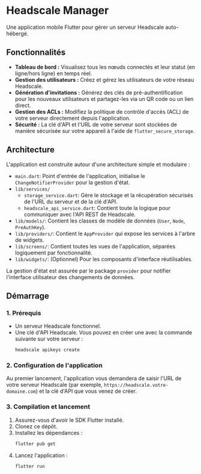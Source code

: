 # Headscale Manager

Une application mobile Flutter pour gérer un serveur Headscale auto-hébergé.

## Fonctionnalités

- **Tableau de bord :** Visualisez tous les nœuds connectés et leur statut (en ligne/hors ligne) en temps réel.
- **Gestion des utilisateurs :** Créez et gérez les utilisateurs de votre réseau Headscale.
- **Génération d'invitations :** Générez des clés de pré-authentification pour les nouveaux utilisateurs et partagez-les via un QR code ou un lien direct.
- **Gestion des ACLs :** Modifiez la politique de contrôle d'accès (ACL) de votre serveur directement depuis l'application.
- **Sécurité :** La clé d'API et l'URL de votre serveur sont stockées de manière sécurisée sur votre appareil à l'aide de `flutter_secure_storage`.

## Architecture

L'application est construite autour d'une architecture simple et modulaire :

- `main.dart`: Point d'entrée de l'application, initialise le `ChangeNotifierProvider` pour la gestion d'état.
- `lib/services/`
  - `storage_service.dart`: Gère le stockage et la récupération sécurisés de l'URL du serveur et de la clé d'API.
  - `headscale_api_service.dart`: Contient toute la logique pour communiquer avec l'API REST de Headscale.
- `lib/models/`: Contient les classes de modèle de données (`User`, `Node`, `PreAuthKey`).
- `lib/providers/`: Contient le `AppProvider` qui expose les services à l'arbre de widgets.
- `lib/screens/`: Contient toutes les vues de l'application, séparées logiquement par fonctionnalité.
- `lib/widgets/`: (Optionnel) Pour les composants d'interface réutilisables.

La gestion d'état est assurée par le package `provider` pour notifier l'interface utilisateur des changements de données.

## Démarrage

### 1. Prérequis

- Un serveur Headscale fonctionnel.
- Une clé d'API Headscale. Vous pouvez en créer une avec la commande suivante sur votre serveur :
  ```sh
  headscale apikeys create
  ```

### 2. Configuration de l'application

Au premier lancement, l'application vous demandera de saisir l'URL de votre serveur Headscale (par exemple, `https://headscale.votre-domaine.com`) et la clé d'API que vous venez de créer.

### 3. Compilation et lancement

1.  Assurez-vous d'avoir le SDK Flutter installé.
2.  Clonez ce dépôt.
3.  Installez les dépendances :
    ```sh
    flutter pub get
    ```
4.  Lancez l'application :
    ```sh
    flutter run
    ```